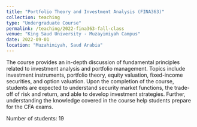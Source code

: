 ```yaml
---
title: "Portfolio Theory and Investment Analysis (FINA363)"
collection: teaching
type: "Undergraduate Course"
permalink: /teaching/2022-fina363-fall-class
venue: "King Saud University - Muzayimiyah Campus"
date: 2022-09-01
location: "Muzahimiyah, Saud Arabia"
---
```


The course provides an in-depth discussion of fundamental principles related to investment analysis and portfolio management. Topics include investment instruments, portfolio theory, equity valuation, fixed-income securities, and option valuation.
Upon the completion of the course, students are expected to understand security market functions, the trade-off of risk and return, and able to develop investment strategies. Further, understanding the knowledge covered in the course help students prepare for the CFA exams.

Number of students: 19
